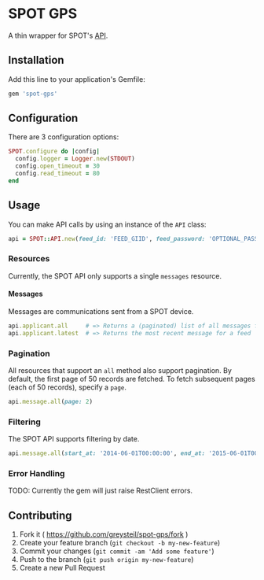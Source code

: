 # SPOT GPS

A thin wrapper for SPOT's [API](http://www.findmespot.com/en/index.php?cid=1700).

## Installation

Add this line to your application's Gemfile:

```ruby
gem 'spot-gps'
```

## Configuration

There are 3 configuration options:

```ruby
SPOT.configure do |config|
  config.logger = Logger.new(STDOUT)
  config.open_timeout = 30
  config.read_timeout = 80
end
```

## Usage

You can make API calls by using an instance of the `API` class:

```ruby
api = SPOT::API.new(feed_id: 'FEED_GIID', feed_password: 'OPTIONAL_PASSWORD')
```

### Resources

Currently, the SPOT API only supports a single `messages` resource.

#### Messages

Messages are communications sent from a SPOT device.

```ruby
api.applicant.all     # => Returns a (paginated) list of all messages for a feed
api.applicant.latest  # => Returns the most recent message for a feed
```

### Pagination

All resources that support an `all` method also support pagination. By default,
the first page of 50 records are fetched. To fetch subsequent pages (each of 50
records), specify a `page`.

```ruby
api.message.all(page: 2)
```

### Filtering

The SPOT API supports filtering by date.

```ruby
api.message.all(start_at: '2014-06-01T00:00:00', end_at: '2015-06-01T00:00:00')
```

### Error Handling

TODO: Currently the gem will just raise RestClient errors.

## Contributing

1. Fork it ( https://github.com/greysteil/spot-gps/fork )
2. Create your feature branch (`git checkout -b my-new-feature`)
3. Commit your changes (`git commit -am 'Add some feature'`)
4. Push to the branch (`git push origin my-new-feature`)
5. Create a new Pull Request
